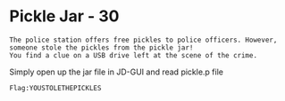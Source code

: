 # Pickle Jar - 30

```
The police station offers free pickles to police officers. However, someone stole the pickles from the pickle jar! 
You find a clue on a USB drive left at the scene of the crime.
```

Simply open up the jar file in JD-GUI and read pickle.p file

```
Flag:YOUSTOLETHEPICKLES
```
